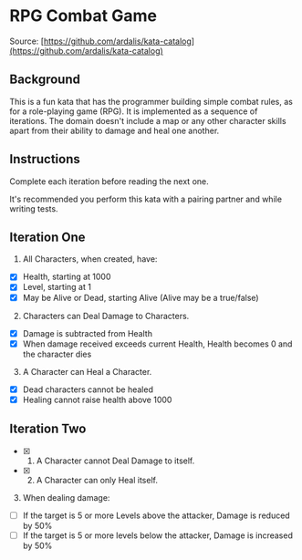 # RPG Combat Game

Source: [https://github.com/ardalis/kata-catalog](https://github.com/ardalis/kata-catalog)

## Background

This is a fun kata that has the programmer building simple combat rules, as for a role-playing game (RPG). It is implemented as a sequence of iterations. The domain doesn't include a map or any other character skills apart from their ability to damage and heal one another.

## Instructions

Complete each iteration before reading the next one.

It's recommended you perform this kata with a pairing partner and while writing tests.

## Iteration One

1. All Characters, when created, have:

- [X] Health, starting at 1000
- [X] Level, starting at 1
- [X] May be Alive or Dead, starting Alive (Alive may be a true/false)

2. Characters can Deal Damage to Characters.

- [X] Damage is subtracted from Health
- [X] When damage received exceeds current Health, Health becomes 0 and the character dies

3. A Character can Heal a Character.

- [X] Dead characters cannot be healed
- [X] Healing cannot raise health above 1000

## Iteration Two

- [X] 1. A Character cannot Deal Damage to itself.

- [X] 2. A Character can only Heal itself.

3. When dealing damage:

- [ ] If the target is 5 or more Levels above the attacker, Damage is reduced by 50%
- [ ] If the target is 5 or more levels below the attacker, Damage is increased by 50%